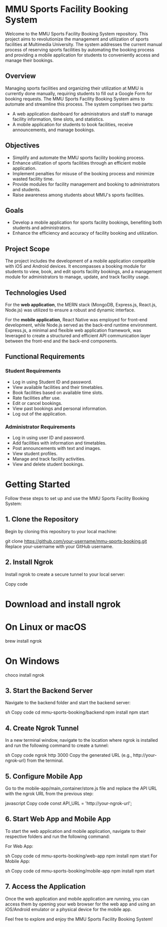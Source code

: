 # MMU Sports Facility Booking System

Welcome to the MMU Sports Facility Booking System repository. This project aims to revolutionize the management and utilization of sports facilities at Multimedia University. The system addresses the current manual process of reserving sports facilities by automating the booking process and providing a mobile application for students to conveniently access and manage their bookings.

## Overview

Managing sports facilities and organizing their utilization at MMU is currently done manually, requiring students to fill out a Google Form for booking requests. The MMU Sports Facility Booking System aims to automate and streamline this process. The system comprises two parts:
- A web application dashboard for administrators and staff to manage facility information, time slots, and statistics.
- A mobile application for students to book facilities, receive announcements, and manage bookings.

## Objectives

- Simplify and automate the MMU sports facility booking process.
- Enhance utilization of sports facilities through an efficient mobile application.
- Implement penalties for misuse of the booking process and minimize wasted facility time.
- Provide modules for facility management and booking to administrators and students.
- Raise awareness among students about MMU's sports facilities.

## Goals

- Develop a mobile application for sports facility bookings, benefiting both students and administrators.
- Enhance the efficiency and accuracy of facility booking and utilization.

## Project Scope

The project includes the development of a mobile application compatible with iOS and Android devices. It encompasses a booking module for students to view, book, and edit sports facility bookings, and a management module for administrators to manage, update, and track facility usage.

## Technologies Used

For the **web application**, the MERN stack (MongoDB, Express.js, React.js, Node.js) was utilized to ensure a robust and dynamic interface.

For the **mobile application**, React Native was employed for front-end development, while Node.js served as the back-end runtime environment. Express.js, a minimal and flexible web application framework, was leveraged to create a structured and efficient API communication layer between the front-end and the back-end components.

## Functional Requirements

### Student Requirements

- Log in using Student ID and password.
- View available facilities and their timetables.
- Book facilities based on available time slots.
- Rate facilities after use.
- Edit or cancel bookings.
- View past bookings and personal information.
- Log out of the application.

### Administrator Requirements

- Log in using user ID and password.
- Add facilities with information and timetables.
- Post announcements with text and images.
- View student profiles.
- Manage and track facility activities.
- View and delete student bookings.

# Getting Started

Follow these steps to set up and use the MMU Sports Facility Booking System:

## 1. Clone the Repository

Begin by cloning this repository to your local machine:

git clone https://github.com/your-username/mmu-sports-booking.git
Replace your-username with your GitHub username.

## 2. Install Ngrok
Install ngrok to create a secure tunnel to your local server:

Copy code
# Download and install ngrok

# On Linux or macOS
brew install ngrok

# On Windows
choco install ngrok

## 3. Start the Backend Server
Navigate to the backend folder and start the backend server:

sh
Copy code
cd mmu-sports-booking/backend
npm install
npm start
## 4. Create Ngrok Tunnel
In a new terminal window, navigate to the location where ngrok is installed and run the following command to create a tunnel:

sh
Copy code
ngrok http 3000
Copy the generated URL (e.g., http://your-ngrok-url) from the terminal.

## 5. Configure Mobile App
Go to the mobile-app/main_container/store.js file and replace the API URL with the ngrok URL from the previous step:

javascript
Copy code
const API_URL = 'http://your-ngrok-url';
## 6. Start Web App and Mobile App
To start the web application and mobile application, navigate to their respective folders and run the following command:

For Web App:

sh
Copy code
cd mmu-sports-booking/web-app
npm install
npm start
For Mobile App:

sh
Copy code
cd mmu-sports-booking/mobile-app
npm install
npm start
## 7. Access the Application
Once the web application and mobile application are running, you can access them by opening your web browser for the web app and using an iOS/Android emulator or a physical device for the mobile app.

Feel free to explore and enjoy the MMU Sports Facility Booking System!

